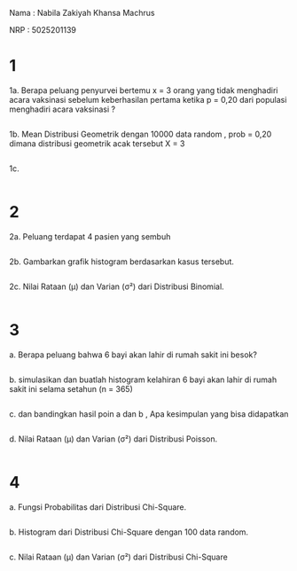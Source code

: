 Nama : Nabila Zakiyah Khansa Machrus

NRP : 5025201139

# 1
1a. Berapa peluang penyurvei bertemu x = 3 orang yang tidak menghadiri acara vaksinasi
sebelum keberhasilan pertama ketika p = 0,20 dari populasi menghadiri acara vaksinasi ?
```R

```

1b. Mean Distribusi Geometrik dengan 10000 data random , prob = 0,20 dimana distribusi
geometrik acak tersebut X = 3
```R
```

1c.
```R
```

# 2
2a. Peluang terdapat 4 pasien yang sembuh
```R
```

2b. Gambarkan grafik histogram berdasarkan kasus tersebut.
```R
```

2c. Nilai Rataan (μ) dan Varian (σ²) dari Distribusi Binomial.
```R
```

# 3
a. Berapa peluang bahwa 6 bayi akan lahir di rumah sakit ini besok?
```R
```
b. simulasikan dan buatlah histogram kelahiran 6 bayi akan lahir di rumah sakit ini selama
setahun (n = 365)
```R
```
c. dan bandingkan hasil poin a dan b , Apa kesimpulan yang bisa didapatkan
```R
```
d. Nilai Rataan (μ) dan Varian (σ²) dari Distribusi Poisson.
```R
```

# 4
a. Fungsi Probabilitas dari Distribusi Chi-Square.
```R
```

b. Histogram dari Distribusi Chi-Square dengan 100 data random.
```R
```

c. Nilai Rataan (μ) dan Varian (σ²) dari Distribusi Chi-Square
```R
```
